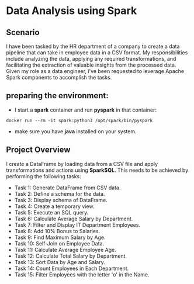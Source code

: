 # Data Analysis using Spark

## Scenario
I have been tasked by the HR department of a company to create a data pipeline that can take in employee data in a CSV format. My responsibilities include analyzing the data, applying any required transformations, and facilitating the extraction of valuable insights from the processed data. \
Given my role as a data engineer, i've been requested to leverage Apache Spark components to accomplish the tasks.
## preparing the environment:
- I start a **spark** container and run **pyspark** in that container:
```
docker run --rm -it spark:python3 /opt/spark/bin/pyspark
```
- make sure you have **java** installed on your system.

## Project Overview
I create a DataFrame by loading data from a CSV file and apply transformations and actions using **SparkSQL**. This needs to be achieved by performing the following tasks:
- Task 1: Generate DataFrame from CSV data.
- Task 2: Define a schema for the data.
- Task 3: Display schema of DataFrame.
- Task 4: Create a temporary view.
- Task 5: Execute an SQL query.
- Task 6: Calculate Average Salary by Department.
- Task 7: Filter and Display IT Department Employees.
- Task 8: Add 10% Bonus to Salaries.
- Task 9: Find Maximum Salary by Age.
- Task 10: Self-Join on Employee Data.
- Task 11: Calculate Average Employee Age.
- Task 12: Calculate Total Salary by Department.
- Task 13: Sort Data by Age and Salary.
- Task 14: Count Employees in Each Department.
- Task 15: Filter Employees with the letter 'o' in the Name.




